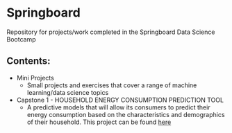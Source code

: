 # Springboard
Repository for projects/work completed in the Springboard Data Science Bootcamp

## Contents:

* Mini Projects
    - Small projects and exercises that cover a range of machine learning/data science topics
* Capstone 1 - HOUSEHOLD ENERGY CONSUMPTION PREDICTION TOOL
    - A predictive models that will allow its consumers to predict their energy consumption based on the characteristics and demographics of their household. This project can be found [here](https://github.com/ishareef7/Springboard/tree/master/Capstone1 "Capstone 1")

